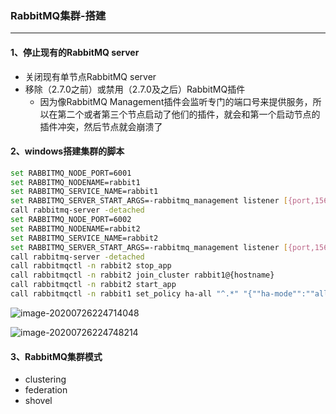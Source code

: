 ### RabbitMQ集群-搭建

---

#### 1、停止现有的RabbitMQ server

- 关闭现有单节点RabbitMQ server
- 移除（2.7.0之前）或禁用（2.7.0及之后）RabbitMQ插件
  - 因为像RabbitMQ Management插件会监听专门的端口号来提供服务，所以在第二个或者第三个节点启动了他们的插件，就会和第一个启动节点的插件冲突，然后节点就会崩溃了

#### 2、windows搭建集群的脚本

```bash
set RABBITMQ_NODE_PORT=6001
set RABBITMQ_NODENAME=rabbit1
set RABBITMQ_SERVICE_NAME=rabbit1
set RABBITMQ_SERVER_START_ARGS=-rabbitmq_management listener [{port,15672}]
call rabbitmq-server -detached
set RABBITMQ_NODE_PORT=6002
set RABBITMQ_NODENAME=rabbit2
set RABBITMQ_SERVICE_NAME=rabbit2
set RABBITMQ_SERVER_START_ARGS=-rabbitmq_management listener [{port,15673}]
call rabbitmq-server -detached
call rabbitmqctl -n rabbit2 stop_app
call rabbitmqctl -n rabbit2 join_cluster rabbit1@{hostname}
call rabbitmqctl -n rabbit2 start_app
call rabbitmqctl -n rabbit1 set_policy ha-all "^.*" "{""ha-mode"":""all""}"
```

![image-20200726224714048](https://i.loli.net/2020/07/26/BG2RP8InLc1g7yA.png)

![image-20200726224748214](https://i.loli.net/2020/07/26/RgeJ68nK2Q3CPvM.png)

#### 3、RabbitMQ集群模式

- clustering
- federation
- shovel

